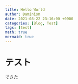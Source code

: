 ```yaml
---
title: Hello World
author: Daminism
date: 2021-08-22 23:16:00 +0900
categories: [Blog, Test]
tags: [test]
math: true
mermaid: true
---
```


# **テスト**

できた